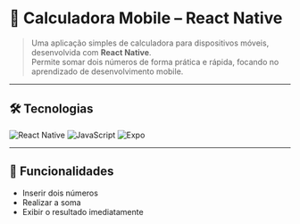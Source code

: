 # 📱 **Calculadora Mobile – React Native**

> Uma aplicação simples de calculadora para dispositivos móveis, desenvolvida com **React Native**.  
> Permite somar dois números de forma prática e rápida, focando no aprendizado de desenvolvimento mobile.

---

## 🛠️ **Tecnologias**

![React Native](https://img.shields.io/badge/React%20Native-0A0A0A?style=for-the-badge&logo=react&logoColor=61DAFB)
![JavaScript](https://img.shields.io/badge/JavaScript-F7DF1E?style=for-the-badge&logo=javascript&logoColor=black)
![Expo](https://img.shields.io/badge/Expo-000020?style=for-the-badge&logo=expo&logoColor=white)

---

## 🎯 **Funcionalidades**

- Inserir dois números  
- Realizar a soma  
- Exibir o resultado imediatamente  
